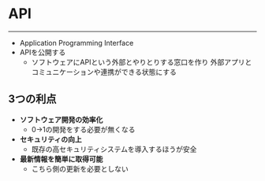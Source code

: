 # API
---
- Application Programming Interface
- APIを公開する
  - ソフトウェアにAPIという外部とやりとりする窓口を作り
    外部アプリとコミュニケーションや連携ができる状態にする

## 3つの利点
- **ソフトウェア開発の効率化**
  - 0→1の開発をする必要が無くなる
- **セキュリティの向上**
  - 既存の高セキュリティシステムを導入するほうが安全
- **最新情報を簡単に取得可能**
  - こちら側の更新を必要としない